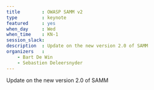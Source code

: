 ```yaml
---
title        : OWASP SAMM v2
type         : keynote
featured     : yes
when_day     : Wed
when_time    : KN-1
session_slack: 
description  : Update on the new version 2.0 of SAMM
organizers   :
    - Bart De Win
    - Sebastien Deleersnyder
---
```


Update on the new version 2.0 of SAMM
